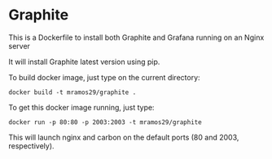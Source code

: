 # Graphite

This is a Dockerfile to install both Graphite and Grafana running on an Nginx server

It will install Graphite latest version using pip.

To build docker image, just type on the current directory:

	docker build -t mramos29/graphite .

To get this docker image running, just type:

	docker run -p 80:80 -p 2003:2003 -t mramos29/graphite

This will launch nginx and carbon on the default ports (80 and 2003, respectively).
